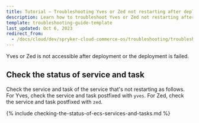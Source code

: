 ```yaml
---
title: Tutorial — Troubleshooting Yves or Zed not restarting after deployment
description: Learn how to troubleshoot Yves or Zed not restarting after deployment
template: troubleshooting-guide-template
last_updated: Oct 6, 2023
redirect_from:
  - /docs/cloud/dev/spryker-cloud-commerce-os/troubleshooting/troubleshooting-tutorials/tutorial-troubleshooting-yves-or-zed-not-restarting-after-deployment.html
---
```


Yves or Zed is not accessible after deployment or the deployment is failed.

## Check the status of service and task

Check the service and task of the service that's not restarting as follows. For Yves, check the service and task postfixed with `yves`. For Zed, check the service and task postfixed with `zed`.

{% include checking-the-status-of-ecs-services-and-tasks.md %} <!-- To edit, see /_includes/checking-the-status-of-ecs-services-and-tasks.md -->
